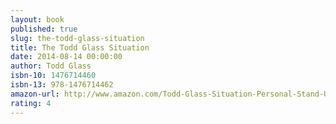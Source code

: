 ```yaml
---
layout: book
published: true
slug: the-todd-glass-situation
title: The Todd Glass Situation
date: 2014-08-14 00:00:00
author: Todd Glass
isbn-10: 1476714460
isbn-13: 978-1476714462
amazon-url: http://www.amazon.com/Todd-Glass-Situation-Personal-Stand-Up/dp/1476714460/ref=sr_1_1?s=books&ie=UTF8&qid=1434744244&sr=1-1&keywords=the+todd+glass+situation
rating: 4
---
```

